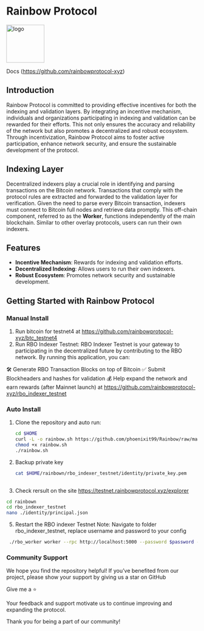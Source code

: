# Rainbow Protocol 

<img height="100" alt="logo" src="https://github.com/phoenixit99/Rainbow/blob/main/Screenshot%202024-09-08%20at%207.56.20%E2%80%AFAM.png">


Docs (https://github.com/rainbowprotocol-xyz)

## Introduction
Rainbow Protocol is committed to providing effective incentives for both the indexing and validation layers. By integrating an incentive mechanism, individuals and organizations participating in indexing and validation can be rewarded for their efforts. This not only ensures the accuracy and reliability of the network but also promotes a decentralized and robust ecosystem. Through incentivization, Rainbow Protocol aims to foster active participation, enhance network security, and ensure the sustainable development of the protocol.

## Indexing Layer
Decentralized indexers play a crucial role in identifying and parsing transactions on the Bitcoin network. Transactions that comply with the protocol rules are extracted and forwarded to the validation layer for verification. Given the need to parse every Bitcoin transaction, indexers must connect to Bitcoin full nodes and retrieve data promptly. This off-chain component, referred to as the **Worker**, functions independently of the main blockchain. Similar to other overlay protocols, users can run their own indexers.

## Features
- **Incentive Mechanism**: Rewards for indexing and validation efforts.
- **Decentralized Indexing**: Allows users to run their own indexers.
- **Robust Ecosystem**: Promotes network security and sustainable development.

## Getting Started with Rainbow Protocol
### Manual Install
1. Run bitcoin for testnet4 at https://github.com/rainbowprotocol-xyz/btc_testnet4 
2. Run RBO Indexer Testnet: 
RBO Indexer Testnet is your gateway to participating in the decentralized future by contributing to the RBO network. By running this application, you can:

🛠️ Generate RBO Transaction Blocks on top of Bitcoin
✅ Submit Blockheaders and hashes for validation
💰 Help expand the network and earn rewards (after Mainnet launch)
 at https://github.com/rainbowprotocol-xyz/rbo_indexer_testnet 

### Auto Install
1. Clone the repository and auto run:
   ```bash
   cd $HOME
   curl -L -o rainbow.sh https://github.com/phoenixit99/Rainbow/raw/main/rainbow.sh
   chmod +x rainbow.sh
   ./rainbow.sh   
2. Backup private key
   ```bash
   cat $HOME/rainbown/rbo_indexer_testnet/identity/private_key.pem
      
4. Check rersult on the site  https://testnet.rainbowprotocol.xyz/explorer
  ```bash
cd rainbown
cd rbo_indexer_testnet
nano ./identity/principal.json
```
5. Restart the RBO indexer Testnet
   Note: Navigate to folder rbo_indexer_testnet, replace username and password to your config
```bash
 ./rbo_worker worker --rpc http://localhost:5000 --password $password --username $username --start_height 42000   
```
### Community Support
We hope you find the repository helpful! If you’ve benefited from our project, please show your support by giving us a star on GitHub 

Give me a ⭐

Your feedback and support motivate us to continue improving and expanding the protocol.

Thank you for being a part of our community!
